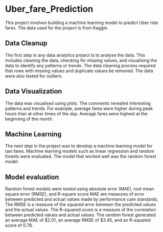 # Uber_fare_Prediction

This project involves building a machine learning model to predict Uber ride fares. The data used for the project is from Kaggle. 
## Data Cleanup 
The first step in any data analytics project is to analyse the data. This includes cleaning the data, checking for missing values, and visualising the data to identify any patterns or trends. The data cleaning process required that rows with missing values ​​and duplicate values ​​be removed. The data were also tested for outliers.
## Data Visualization 
The data was visualised using plots. The comments revealed interesting patterns and trends. For example, average fares were higher during peak hours than at other times of the day. Average fares were highest at the beginning of the month. 
## Machine Learning 
The next step in the project was to develop a machine learning model for taxi fares. Machine learning models such as linear regression and random forests were evaluated. The model that worked well was the random forest model. 
## Model evaluation 
Random forest models were tested using absolute error (MAE), root mean square error (RMSE), and R-square score MAE are measures of error between predicted and actual values made by performance care standards. The RMSE is a measure of the squared error between the predicted values ​​and the actual values. The R-squared score is a measure of the correlation between predicted values ​​and actual values. The random forest generated an average MAE of $2.01, an average RMSE of $3.45, and an R-squared score of 0.78. 
